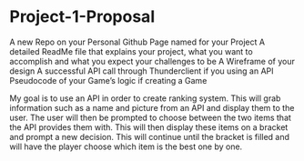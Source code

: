 # Project-1-Proposal

A new Repo on your Personal Github Page named for your Project
A detailed ReadMe file that explains your project, what you want to accomplish and what you expect your challenges to be
A Wireframe of your design
A successful API call through Thunderclient if you using an API
Pseudocode of your Game’s logic if creating a Game

My goal is to use an API in order to create ranking system. This will grab information such as a name and picture from an API and display them to the user. The user will then be prompted to choose between the two items that the API provides them with. This will then display these items on a bracket and prompt a new decision. This will continue until the bracket is filled and will have the player choose which item is the best one by one.

